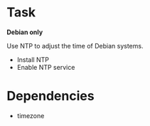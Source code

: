 # Task

**Debian only**

Use NTP to adjust the time of Debian systems.

 * Install NTP
 * Enable NTP service
 
# Dependencies

 * timezone
